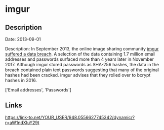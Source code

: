 # imgur

## Description

Date: 2013-09-01

Description:
In September 2013, the online image sharing community <a href="http://www.zdnet.com/article/imgur-reveals-hackers-stole-login-data/" target="_blank" rel="noopener">imgur suffered a data breach</a>. A selection of the data containing 1.7 million email addresses and passwords surfaced more than 4 years later in November 2017. Although imgur stored passwords as SHA-256 hashes, the data in the breach contained plain text passwords suggesting that many of the original hashes had been cracked. imgur advises that they rolled over to bcrypt hashes in 2016.


['Email addresses', 'Passwords']

## Links

https://link-to.net/YOUR_USER/948.0556627745342/dynamic/?r=aW1ndXIuY29t